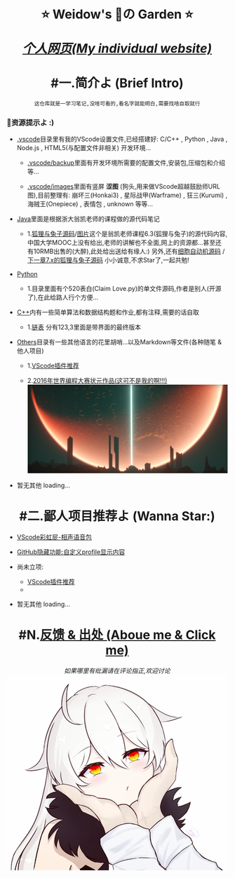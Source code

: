 <!--
 *                        _oo0oo_
 *                       o8888888o
 *                       88" . "88
 *                       (| -_- |)
 *                       0\  =  /0
 *                     ___/`---'\___
 *                   .' \\|     |// '.
 *                  / \\|||  :  |||// \
 *                 / _||||| -:- |||||- \
 *                |   | \\\  - /// |   |
 *                | \_|  ''\---/''  |_/ |
 *                \  .-\__  '-'  ___/-. /
 *              ___'. .'  /--.--\  `. .'___
 *           ."" '<  `.___\_<|>_/___.' >' "".
 *          | | :  `- \`.;`\ _ /`;.`/ - ` : | |
 *          \  \ `_.   \_ __\ /__ _/   .-` /  /
 *      =====`-.____`.___ \_____/___.-`___.-'=====
 *                        `=---='
 *
 *
 *      ~~~~~~~~~~~~~~~~~~~~~~~~~~~~~~~~~~~~~~~~~~~
 *
 *            佛祖保佑       永不宕机     永无BUG
 *
 *        佛曰:
 *                写字楼里写字间，写字间里程序员；
 *                程序人员写程序，又拿程序换酒钱。
 *                酒醒只在网上坐，酒醉还来网下眠；
 *                酒醉酒醒日复日，网上网下年复年。
 *                但愿老死电脑间，不愿鞠躬老板前；
 *                奔驰宝马贵者趣，公交自行程序员。
 *                别人笑我忒疯癫，我笑自己命太贱；
 *                不见满街漂亮妹，哪个归得程序员？
 *
 * @Author: Weidows
 * @Date: 2020-06-06 23:12:42
 * @LastEditors: Weidows
 * @LastEditTime: 2020-08-07 21:26:25
 * @FilePath: \Weidows\README.md
 -->

<h1 align="center">

⭐️ Weidow's 🌈の Garden ⭐️

[*个人网页(My individual website)*](https://2984539695.github.io/2984539695/)
</h1>

<center>

# #一.简介よ (Brief Intro)
    这仓库就是一学习笔记,没啥可看的,看名字就能明白,需要找啥自取就行
</center>

### 🌈资源提示よ :)

* [.vscode](./.vscode/)目录里有我的VScode设置文件,已经搭建好:
C/C++ , Python , Java , Node.js , HTML5(与配置文件非相关) 开发环境...
  * [.vscode/backup](./.vscode/backup)里面有开发环境所需要的配置文件,安装包,压缩包和介绍等...

  * [.vscode/images](./.vscode/images/)里面有竖屏 **涩图** (狗头,用来做VScode超越鼓励师URL图),目前整理有:
  崩坏三(Honkai3) , 星际战甲(Warframe) , 狂三(Kurumi) , 海贼王(Onepiece) , 表情包 , unknown 等等...

* [Java](./Java/src/main/java/)里面是根据浙大翁凯老师的课程做的源代码笔记
  * 1.[狐狸与兔子源码](./Java/src/main/java/twenty/july/my_interface/)/[图片](./Java/src/main/java/twenty/july/my_interface/接口,狐狸与兔子/Cells%20173751.png)这个是翁凯老师课程6.3(狐狸与兔子)的源代码内容,中国大学MOOC上没有给出,老师的讲解也不全面,网上的资源都...甚至还有10RMB出售的(大醉),此处给出送给有缘人:)
  另外,还有[细胞自动机源码](./Java/src/main/java/twenty/july/data_depart_behave/) / [下一章7.x的狐狸与兔子源码](./Java/src/main/java/twenty/july/control_inversion/)
  小小诚意,不求Star了,一起共勉!

* [Python](./Python/)
  * 1.目录里面有个520表白(Claim Love.py)的单文件源码,作者是别人(开源了),在此给路人行个方便...

* [C++](./C++/)内有一些简单算法和数据结构题和作业,都有注释,需要的话自取
  * 1.[链表](./C++/Data_struct/LinkedList/) 分有123,3里面是带界面的最终版本

* [Others](./Others/)目录有一些其他语言的花里胡哨...以及Markdown等文件(各种随笔 & 他人项目)
  * 1.[VScode插件推荐](./Others/MarkDown/Vscode.md)

  * 2.[2016年世界编程大赛状元作品(这可不是我的啊!!!)](./Others/hg_fermi-paradox-20161105)
      ![展示图](./Others/hg_fermi-paradox-20161105/screenshot.png)

* 暂无其他  loading...
<center>

# #二.鄙人项目推荐よ (Wanna Star:)
</center>

* [VScode彩虹屁-相声语音包](https://github.com/2984539695/Crosstalk-rainbow-fart)

* [GitHub隐藏功能:自定义profile显示内容](https://github.com/2984539695/2984539695)

* 尚未立项:
  * [VScode插件推荐](./Others/MarkDown/Vscode.md)
  *
* 暂无其他  loading...

<center>

# #N.[反馈 & 出处 (Aboue me & Click me)](./Others/MarkDown/AboutMe.md)
*如果哪里有纰漏请在评论指正,欢迎讨论*
![HonkaiPrincess](./.vscode/images/Honkai3/[Nitrouzs]82409651.jpg)
</center>